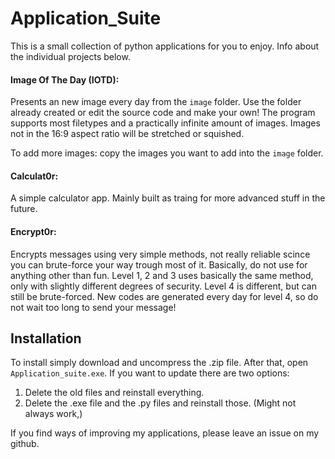 # Application_Suite

This is a small collection of python applications for you to enjoy. 
Info about the individual projects below.

#### Image Of The Day (IOTD):
Presents an new image every day from the `image` folder. Use the folder already created or edit the source code and make your own!
The program supports most filetypes and a practically infinite amount of images. Images not in the 16:9 aspect ratio will be stretched or squished.

To add more images: copy the images you want to add into the `image` folder.

#### Calculat0r:
A simple calculator app. Mainly built as traing for more advanced stuff in the future.

#### Encrypt0r:
Encrypts messages using very simple methods, not really reliable scince you can brute-force your way trough most of it. Basically, do not use for anything other than fun.
Level 1, 2 and 3 uses basically the same method, only with slightly different degrees of security. Level 4 is different, but can still be brute-forced. New codes are generated every day for level 4, so do not wait too long to send your message!

## Installation
To install simply download and uncompress the .zip file. After that, open `Application_suite.exe`.
If you want to update there are two options:
1. Delete the old files and reinstall everything.
2. Delete the .exe file and the .py files and reinstall those. (Might not always work,)

If you find ways of improving my applications, please leave an issue on my github.
